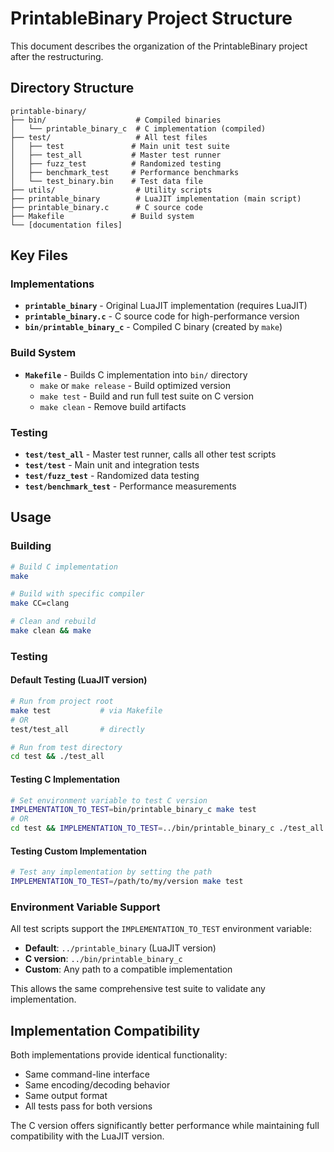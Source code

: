 # PrintableBinary Project Structure

This document describes the organization of the PrintableBinary project after the restructuring.

## Directory Structure

```
printable-binary/
├── bin/                    # Compiled binaries
│   └── printable_binary_c  # C implementation (compiled)
├── test/                   # All test files
│   ├── test               # Main unit test suite
│   ├── test_all           # Master test runner
│   ├── fuzz_test          # Randomized testing
│   ├── benchmark_test     # Performance benchmarks
│   └── test_binary.bin    # Test data file
├── utils/                  # Utility scripts
├── printable_binary        # LuaJIT implementation (main script)
├── printable_binary.c      # C source code
├── Makefile               # Build system
└── [documentation files]
```

## Key Files

### Implementations
- **`printable_binary`** - Original LuaJIT implementation (requires LuaJIT)
- **`printable_binary.c`** - C source code for high-performance version
- **`bin/printable_binary_c`** - Compiled C binary (created by `make`)

### Build System
- **`Makefile`** - Builds C implementation into `bin/` directory
  - `make` or `make release` - Build optimized version
  - `make test` - Build and run full test suite on C version
  - `make clean` - Remove build artifacts

### Testing
- **`test/test_all`** - Master test runner, calls all other test scripts
- **`test/test`** - Main unit and integration tests
- **`test/fuzz_test`** - Randomized data testing
- **`test/benchmark_test`** - Performance measurements

## Usage

### Building
```bash
# Build C implementation
make

# Build with specific compiler
make CC=clang

# Clean and rebuild
make clean && make
```

### Testing

#### Default Testing (LuaJIT version)
```bash
# Run from project root
make test           # via Makefile
# OR
test/test_all       # directly

# Run from test directory
cd test && ./test_all
```

#### Testing C Implementation
```bash
# Set environment variable to test C version
IMPLEMENTATION_TO_TEST=bin/printable_binary_c make test
# OR
cd test && IMPLEMENTATION_TO_TEST=../bin/printable_binary_c ./test_all
```

#### Testing Custom Implementation
```bash
# Test any implementation by setting the path
IMPLEMENTATION_TO_TEST=/path/to/my/version make test
```

### Environment Variable Support

All test scripts support the `IMPLEMENTATION_TO_TEST` environment variable:

- **Default**: `../printable_binary` (LuaJIT version)
- **C version**: `../bin/printable_binary_c`
- **Custom**: Any path to a compatible implementation

This allows the same comprehensive test suite to validate any implementation.

## Implementation Compatibility

Both implementations provide identical functionality:
- Same command-line interface
- Same encoding/decoding behavior
- Same output format
- All tests pass for both versions

The C version offers significantly better performance while maintaining full compatibility with the LuaJIT version.